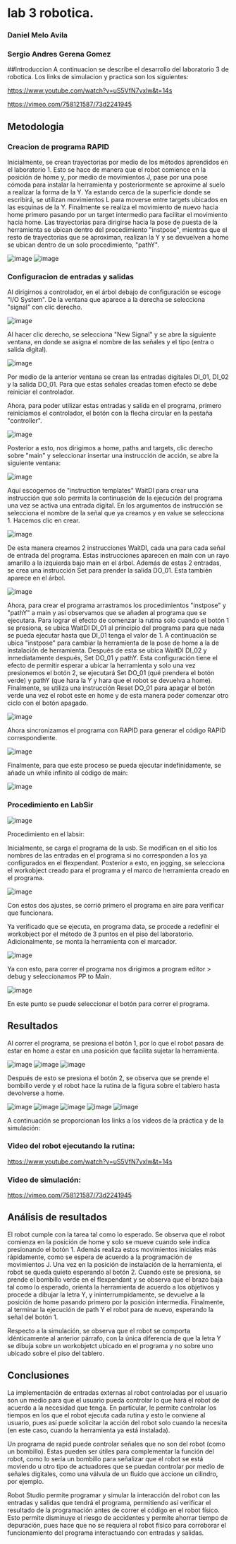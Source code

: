 # lab 3 robotica. 
### Daniel Melo Avila
### Sergio Andres Gerena Gomez
##Introduccion
A continuacion se describe el desarrollo del laboratorio 3 de robotica. Los links de simulacion y practica son los siguientes:

https://www.youtube.com/watch?v=uS5VfN7vxlw&t=14s

https://vimeo.com/758121587/73d2241945

## Metodologia
### Creacion de programa RAPID

Inicialmente, se crean trayectorias por medio de los métodos aprendidos en el laboratorio 1. Esto se hace de manera que el robot comience en la posición de home y, por medio de movimientos J, pase por una pose cómoda para instalar la herramienta y posteriormente se aproxime al suelo a realizar la forma de la Y. Ya estando cerca de la superficie donde se escribirá, se utilizan movimientos L para moverse entre targets ubicados en las esquinas de la Y. Finalmente se realiza el movimiento de nuevo hacia home primero pasando por un target intermedio para facilitar el movimiento hacia home. Las trayectorias para dirigirse hacia la pose de puesta de la herramienta se ubican dentro del procedimiento "instpose", mientras que el resto de trayectorias que se aproximan, realizan la Y y se devuelven a home se ubican dentro de un solo procedimiento, "pathY".

![image](https://user-images.githubusercontent.com/37639887/194663490-bb06dc4b-22d3-409d-a33a-6428d929dcc4.png)
![image](https://user-images.githubusercontent.com/37639887/194664099-22cbb7e4-4ae9-407b-b9ff-f44215fa808a.png)


### Configuracion de entradas y salidas
Al dirigirnos a controlador, en el árbol debajo de configuración se escoge "I/O System". De la ventana que aparece a la derecha se selecciona "signal" con clic derecho.

![image](https://user-images.githubusercontent.com/37639887/194667382-289936bc-d444-40e2-b2a1-043fea6088e3.png)

Al hacer clic derecho, se selecciona "New Signal" y se abre la siguiente ventana, en donde se asigna el nombre de las señales y el tipo (entra o salida digital).

![image](https://user-images.githubusercontent.com/37639887/194668210-cedeeddd-0e89-4d61-9e62-4ffbec436437.png)

Por medio de la anterior ventana se crean las entradas digitales DI_01, DI_02 y la salida DO_01. Para que estas señales creadas tomen efecto se debe reiniciar el controlador.

Ahora, para poder utilizar estas entradas y salida en el programa, primero reiniciamos el controlador, el botón con la flecha circular en la pestaña "controller". 

![image](https://user-images.githubusercontent.com/37639887/194668667-d481988c-0af1-4772-abdb-e5fec9cf4c9f.png)

Posterior a esto, nos dirigimos a home, paths and targets, clic derecho sobre "main" y seleccionar insertar una instrucción de acción, se abre la siguiente ventana:

![image](https://user-images.githubusercontent.com/37639887/194669405-6b9d778f-32af-40f5-ab0b-615781a8e0fb.png)

Aquí escogemos de "instruction templates" WaitDI para crear una instrucción que solo permita la continuación de la ejecución del programa una vez se activa una entrada digital. En los argumentos de instrucción se selecciona el nombre de la señal que ya creamos y en value se selecciona 1. Hacemos clic en crear.

![image](https://user-images.githubusercontent.com/37639887/194669896-c46ae72b-8258-46d4-8986-aee1a00c7c61.png)

De esta manera creamos 2 instrucciones WaitDI, cada una para cada señal de entrada del programa. Estas instrucciones aparecen en main con un rayo amarillo a la izquierda bajo main en el árbol. Además de estas 2 entradas, se crea una instrucción Set para prender la salida DO_01. Esta también aparece en el árbol.

![image](https://user-images.githubusercontent.com/37639887/194670283-a303255b-bde4-409d-9469-223c31c8d517.png)

Ahora, para crear el programa arrastramos los procedimientos "instpose" y "pathY" a main y así observamos que se añaden al programa que se ejecutara. Para lograr el efecto de comenzar la rutina solo cuando el botón 1 se presiona, se ubica WaitDI DI_01 al principio del programa para que nada se pueda ejecutar hasta que DI_01 tenga el valor de 1.
A continuación se ubica "instpose" para cambiar la herramienta de la pose de home a la de instalación de herramienta.
Después de esta se ubica WaitDI DI_02 y inmediatamente después, Set DO_01 y pathY. Esta configuración tiene el efecto de permitir esperar a ubicar la herramienta y solo una vez presionemos el botón 2, se ejecutará Set DO_01 (qué prendera el botón verde) y pathY (que hara la Y y hara que el robot se devuelva a home). Finalmente, se utiliza una instrucción Reset DO_01 para apagar el botón verde una vez el robot este en home y de esta manera poder comenzar otro ciclo con el botón apagado.

![image](https://user-images.githubusercontent.com/37639887/194670844-e13ec201-d1d8-40ef-b035-05e5b7c41032.png)

Ahora sincronizamos el programa con RAPID para generar el código RAPID correspondiente.

![image](https://user-images.githubusercontent.com/37639887/194671028-30a373d2-dd71-4dec-a508-27823068bf31.png)

Finalmente, para que este proceso se pueda ejecutar indefinidamente, se añade un while infinito al código de main:

![image](https://user-images.githubusercontent.com/37639887/194671181-3b95ef32-4ab4-4377-9239-23d42c4ae7c6.png)

### Procedimiento en LabSir
![image](https://user-images.githubusercontent.com/37639887/194460002-4a99df66-c22d-45f0-b511-b05a8c76c5af.png)

Procedimiento en el labsir:

Inicialmente, se carga el programa de la usb. Se modifican en el sitio los nombres de las entradas en el programa si no corresponden a los ya configurados en el flexpendant.
  Posterior a esto, en jogging, se selecciona el workobject creado para el programa y el marco de herramienta creado en el programa. 
  
  ![image](https://user-images.githubusercontent.com/37639887/194460044-561136b6-05aa-4fc7-8a55-19d8746d93c8.png)

Con estos dos ajustes, se corrió primero el programa en aire para verificar que funcionara.

Ya verificado que se ejecuta, en programa data, se procede a redefinir el workobject por el método de 3 puntos en el piso del laboratorio. Adicionalmente, se monta la herramienta con el marcador.

 ![image](https://user-images.githubusercontent.com/37639887/194460086-2a7e1776-a0ac-456d-a7da-63162ac9beb1.png)

Ya con esto, para correr el programa nos dirigimos a program editor > debug  y seleccionamos PP to Main.
 
 ![image](https://user-images.githubusercontent.com/37639887/194460131-efc4ffe4-638c-47b3-893e-49b5fb03a41b.png)

  En este punto se puede seleccionar el botón para correr el programa. 

  ## Resultados
Al correr el programa, se presiona el botón 1, por lo que el robot pasara de estar en home a estar en una posición que facilita sujetar la herramienta.

![image](https://user-images.githubusercontent.com/37639887/194460645-4c3ac029-c282-493d-8048-2bbdccb9088c.png) 
![image](https://user-images.githubusercontent.com/37639887/194460425-f6845a4f-bd55-461e-b6a3-6c896bb03d85.png)
![image](https://user-images.githubusercontent.com/37639887/194461464-09eeee80-351c-4106-8791-702eb9513eb7.png)

Después de esto se presiona el botón 2, se observa que se prende el bombillo verde y el robot hace la rutina de la figura sobre el tablero hasta devolverse a home.

![image](https://user-images.githubusercontent.com/37639887/194461635-c9a93aa0-4104-4ee4-a673-5cb569bebdbd.png)
![image](https://user-images.githubusercontent.com/37639887/194461729-2c7612fd-04c0-420a-9dbf-188b4751c367.png)
![image](https://user-images.githubusercontent.com/37639887/194461773-2f06d096-6af7-41fc-bf5a-96afe7cc5156.png)
![image](https://user-images.githubusercontent.com/37639887/194461797-c539a27c-6f66-4f32-a8cb-112726297b85.png)
![image](https://user-images.githubusercontent.com/37639887/194461826-18959966-749f-43bf-bf98-6cf4703a1be9.png)

A continuación se proporcionan los links a los videos de la práctica y de la simulación:

### Video del robot ejecutando la rutina:

https://www.youtube.com/watch?v=uS5VfN7vxlw&t=14s

### Video de simulación:
https://vimeo.com/758121587/73d2241945


  ## Análisis de resultados

  El robot cumple con la tarea tal como lo esperado. Se observa que el robot comienza en la posición de home y solo se mueve cuando sele indica presionando el botón 1. Además realiza estos movimientos iniciales más rápidamente, como se espera de acuerdo a la programación de movimientos J. Una vez en la posición de instalación de la herramienta, el robot se queda quieto esperando al botón 2. Cuando este se presiona, se prende el bombillo verde en el flexpendant y se observa que el brazo baja tal como lo esperado, orienta la herramienta de acuerdo a los objetivos y procede a dibujar la letra Y, y ininterrumpidamente, se devuelve a la posición de home pasando primero por la posición intermedia. Finalmente, al terminar la ejecución de path Y el robot para de nuevo, esperando la señal del botón 1.

  Respecto a la simulación, se observa que el robot se comporta idénticamente al anterior párrafo, con la única diferencia de que la letra Y se dibuja sobre un workobjetct ubicado en el programa y no sobre uno ubicado sobre el piso del tablero.

  ## Conclusiones
  La implementación de entradas externas al robot controladas por el usuario son un medio para que el usuario pueda controlar lo que hará el robot de acuerdo a la necesidad que tenga. En particular, le permite controlar los tiempos en los que el robot ejecuta cada rutina y esto le conviene al usuario, pues así puede solicitar la acción del robot solo cuando la necesita (en este caso, cuando la herramienta ya está instalada).

  Un programa de rapid puede controlar señales que no son del robot (como un bombillo). Estas pueden ser útiles para complementar la función del robot, como lo sería un bombillo para señalizar que el robot se está moviendo u otro tipo de actuadores que se puedan controlar por medio de señales digitales, como una válvula de un fluido que accione un cilindro, por ejemplo.

  Robot Studio permite programar y simular la interacción del robot con las entradas y salidas que tendrá el programa, permitiendo así verificar el resultado de la programación antes de correr el código en el robot físico. Esto permite disminuye el riesgo de accidentes y permite ahorrar tiempo de depuración, pues hace que no se requiera al robot físico para corroborar el funcionamiento del programa interactuando con entradas y salidas.
